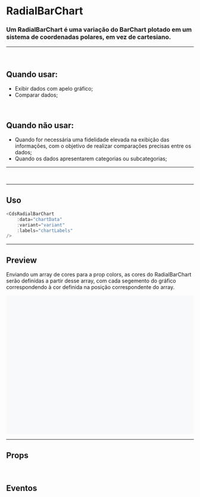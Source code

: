 # RadialBarChart

### Um RadialBarChart é uma variação do BarChart plotado em um sistema de coordenadas polares, em vez de cartesiano.
---
<br>


## Quando usar:
- Exibir dados com apelo gráfico;
- Comparar dados;


<br>

## Quando não usar:
- Quando for necessária uma fidelidade elevada na exibição das informações, com o objetivo de realizar comparações precisas entre os dados;
- Quando os dados apresentarem categorias ou subcategorias;

---

<br>

---

## Uso

```js
<CdsRadialBarChart
	:data="chartData"
	:variant="variant"
	:labels="chartLabels"
/>
```

---

## Preview

Enviando um array de cores para a prop colors, as cores do RadialBarChart serão definidas
a partir desse array, com cada segemento do gráfico correspondendo à cor definida
na posição correspondente do array.

<PreviewContainer>
	<div style="background-color: #F8F9FA; padding: 16px; border-radius: 4px; height: 340px">
		<div style="height: 280px">
			<CdsRadialBarChart
				v-bind="args"
				v-on="internalEvents"
			/>
		</div>
	</div>
	<LogBuilder ref="logBuilderRef" :events />
</PreviewContainer>

<PlaygroundBuilder
	:args
	:component="FloatingActionButton"
/>

---

## Props

<APITable
	name="CdsRadialBarChart"
	section="props"
/>
<br>

## Eventos

<APITable
	name="CdsRadialBarChart"
	section="events"
/>
<br>


<script setup>
import { ref, useTemplateRef, onMounted } from 'vue';
import CdsRadialBarChart from '@/components/RadialBarChart.vue';

const logBuilder = useTemplateRef('logBuilderRef');

const events = [
	'chart-click',
];

const internalEvents = ref({});

const args = ref({
		theme: 'blue',
		data: [
			{
				datasets: [
					{
						
						label: 'Janeiro',
						data: [3000],
					},
				]
			},
			{
				datasets: [
					{
						
						label: 'Fevereiro',
						data: [2000],
					},
				],
			},
			{
				datasets: [
					{
						
						label: 'Março',
						data: [1500],
					},
				],
			},
		],
});

onMounted(() => {
	internalEvents.value = logBuilder.value.createEventListeners();
});
</script>
